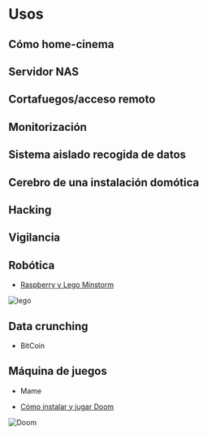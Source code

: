 # Usos


## Cómo home-cinema

## Servidor NAS

## Cortafuegos/acceso remoto

## Monitorización

## Sistema aislado recogida de datos

## Cerebro de una instalación domótica

## Hacking

## Vigilancia

## Robótica

* [Raspberry y Lego Minstorm](https://learn.sparkfun.com/tutorials/getting-started-with-the-brickpi?_ga=1.260570443.733603098.1443800444)

![lego](https://cdn.sparkfun.com/r/600-600/assets/8/3/6/4/0/Brick_Pi_Hookup_Guide-12.jpg)

## Data crunching

* BitCoin

## Máquina de juegos

* Mame

* [Cómo instalar y jugar Doom](https://learn.sparkfun.com/tutorials/setting-up-raspbian-and-doom?_ga=1.227922267.733603098.1443800444)

![Doom](https://cdn.sparkfun.com/r/600-600/assets/1/e/4/f/a/52a8cbcc757b7f5b198b4567.png)